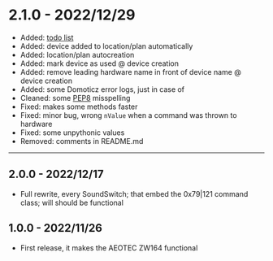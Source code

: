 # 2.1.0 - 2022/12/29

- Added: [todo list](/docs/todo.md)
- Added: device added to location/plan automatically
- Added: location/plan autocreation
- Added: mark device as used @ device creation
- Added: remove leading hardware name in front of device name @ device creation
- Added: some Domoticz error logs, just in case of
- Cleaned: some [PEP8][def_PEP8] misspelling
- Fixed: makes some methods faster
- Fixed: minor bug, wrong `nValue` when a command was thrown to hardware
- Fixed: some unpythonic values
- Removed: comments in README.md

---

## 2.0.0 - 2022/12/17

- Full rewrite, every SoundSwitch; that embed the 0x79|121 command class; will should be functional

## 1.0.0 - 2022/11/26

- First release, it makes the AEOTEC ZW164 functional

[def_PEP8]: https://peps.python.org/pep-0008/
